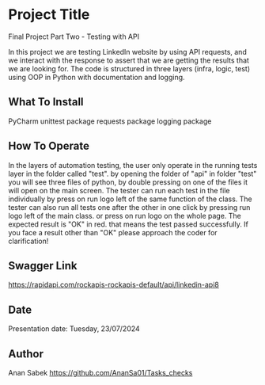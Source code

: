 
# Project Title
Final Project Part Two - Testing with API

In this project we are testing LinkedIn website by using API requests, and we interact with the response to assert 
that we are getting the results that we are looking for.
The code is structured in three layers (infra, logic, test) using OOP in Python with documentation and logging.

## What To Install
PyCharm
unittest package
requests package
logging package

## How To Operate
In the layers of  automation testing, the user only operate in the running tests layer in the folder called "test".
by opening the folder of "api" in folder "test" you will see three files of python, by double pressing on 
one of the files it will open on the main screen.
The tester can run each test in the file individually by press on run logo left of the same function of the class.
The tester can also run all tests one after the other in one click by pressing run logo left of the main class. 
or press on run logo on the whole page.
The expected result is "OK" in red. that means the test passed successfully.
If you face a result other than "OK" please approach the coder for clarification!

## Swagger Link
https://rapidapi.com/rockapis-rockapis-default/api/linkedin-api8

## Date
Presentation date: Tuesday, 23/07/2024

## Author
Anan Sabek
https://github.com/AnanSa01/Tasks_checks